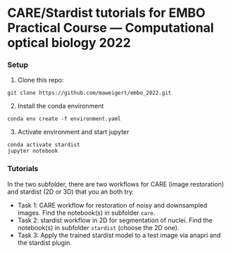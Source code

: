 # CARE/Stardist tutorials for EMBO Practical Course — Computational optical biology 2022

### Setup 

1. Clone this repo:

  `git clone https://github.com/maweigert/embo_2022.git`

2. Install the conda environment 

  `conda env create -f environment.yaml`


3. Activate environment and start jupyter

  ```
  conda activate stardist
  jupyter notebook
  ```


### Tutorials 

In the two subfolder, there are two workflows for CARE (image restoration) and stardist (2D or 3D) that you an both try. 

* Task 1: CARE workflow for restoration of noisy and downsampled images. Find the notebook(s) in subfolder `care`.
* Task 2: stardist workflow in 2D for segmentation of nuclei. Find the notebook(s) in subfolder `stardist` (choose the 2D one).
* Task 3: Apply the trained stardist model to a test image via anapri and the stardist plugin.





